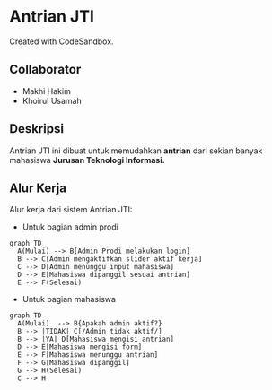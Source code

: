 # Antrian JTI

Created with CodeSandbox.

## Collaborator

- Makhi Hakim
- Khoirul Usamah

## Deskripsi

Antrian JTI ini dibuat untuk memudahkan **antrian** dari sekian banyak mahasiswa **Jurusan Teknologi Informasi.**

## Alur Kerja

Alur kerja dari sistem Antrian JTI:

- Untuk bagian admin prodi

```mermaid
graph TD
  A(Mulai) --> B[Admin Prodi melakukan login]
  B --> C[Admin mengaktifkan slider aktif kerja]
  C --> D[Admin menunggu input mahasiswa]
  D --> E[Mahasiswa dipanggil sesuai antrian]
  E --> F(Selesai)
```

- Untuk bagian mahasiswa

```mermaid
graph TD
  A(Mulai)  --> B{Apakah admin aktif?}
  B --> |TIDAK| C[/Admin tidak aktif/]
  B --> |YA| D[Mahasiswa mengisi antrian]
  D --> E[Mahasiswa mengisi form]
  E --> F[Mahasiswa menunggu antrian]
  F --> G[Mahasiswa dipanggil]
  G --> H(Selesai)
  C --> H
```
